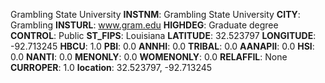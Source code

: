 
Grambling State University
**INSTNM**: Grambling State University
**CITY**: Grambling
**INSTURL**: www.gram.edu
**HIGHDEG**: Graduate degree
**CONTROL**: Public
**ST_FIPS**: Louisiana
**LATITUDE**: 32.523797
**LONGITUDE**: -92.713245
**HBCU**: 1.0
**PBI**: 0.0
**ANNHI**: 0.0
**TRIBAL**: 0.0
**AANAPII**: 0.0
**HSI**: 0.0
**NANTI**: 0.0
**MENONLY**: 0.0
**WOMENONLY**: 0.0
**RELAFFIL**: None
**CURROPER**: 1.0
**location**: 32.523797, -92.713245